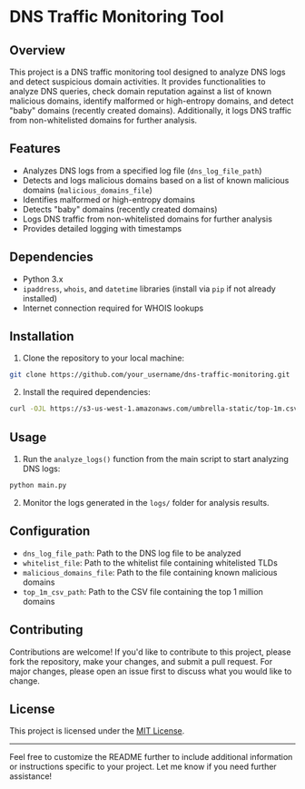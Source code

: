 # DNS Traffic Monitoring Tool

## Overview

This project is a DNS traffic monitoring tool designed to analyze DNS logs and detect suspicious domain activities. It provides functionalities to analyze DNS queries, check domain reputation against a list of known malicious domains, identify malformed or high-entropy domains, and detect "baby" domains (recently created domains). Additionally, it logs DNS traffic from non-whitelisted domains for further analysis.

## Features

- Analyzes DNS logs from a specified log file (`dns_log_file_path`)
- Detects and logs malicious domains based on a list of known malicious domains (`malicious_domains_file`)
- Identifies malformed or high-entropy domains
- Detects "baby" domains (recently created domains)
- Logs DNS traffic from non-whitelisted domains for further analysis
- Provides detailed logging with timestamps

## Dependencies

- Python 3.x
- `ipaddress`, `whois`, and `datetime` libraries (install via `pip` if not already installed)
- Internet connection required for WHOIS lookups

## Installation

1. Clone the repository to your local machine:

```bash
git clone https://github.com/your_username/dns-traffic-monitoring.git
```

2. Install the required dependencies:

```bash
curl -OJL https://s3-us-west-1.amazonaws.com/umbrella-static/top-1m.csv.zip
```

## Usage

1. Run the `analyze_logs()` function from the main script to start analyzing DNS logs:

```bash
python main.py
```

2. Monitor the logs generated in the `logs/` folder for analysis results.

## Configuration

- `dns_log_file_path`: Path to the DNS log file to be analyzed
- `whitelist_file`: Path to the whitelist file containing whitelisted TLDs
- `malicious_domains_file`: Path to the file containing known malicious domains
- `top_1m_csv_path`: Path to the CSV file containing the top 1 million domains

## Contributing

Contributions are welcome! If you'd like to contribute to this project, please fork the repository, make your changes, and submit a pull request. For major changes, please open an issue first to discuss what you would like to change.

## License

This project is licensed under the [MIT License](LICENSE).

---

Feel free to customize the README further to include additional information or instructions specific to your project. Let me know if you need further assistance!
